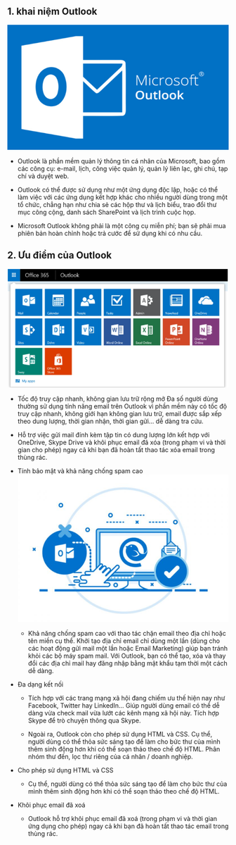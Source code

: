 ## 1. khai niệm Outlook
<img src="img/out1.png">

- Outlook là phần mềm quản lý thông tin cá nhân của Microsoft, bao gồm các công cụ: e-mail, lịch, công việc quản lý, quản lý liên lạc, ghi chú, tạp chí và duyệt web.

- Outlook có thể được sử dụng như một ứng dụng độc lập, hoặc có thể làm việc với các ứng dụng kết hợp khác cho nhiều người dùng trong một tổ chức, chẳng hạn như chia sẻ các hộp thư và lịch biểu, trao đổi thư mục công cộng, danh sách SharePoint và lịch trình cuộc họp. 
- Microsoft Outlook không phải là một công cụ miễn phí; bạn sẽ phải mua phiên bản hoàn chỉnh hoặc trả cước để sử dụng khi có nhu cầu. 

## 2. Ưu điểm của Outlook
<img src="img/out2.png">

- Tốc độ truy cập nhanh, không gian lưu trữ rộng mở
Đa số người dùng thường sử dụng tính năng email trên Outlook vì phần mềm này có tốc độ truy cập nhanh, không giới hạn không gian lưu trữ, email được sắp xếp theo dung lượng, thời gian nhận, thời gian gửi… dễ dàng tra cứu.

- Hỗ trợ việc gửi mail đính kèm tập tin có dung lượng lớn kết hợp với OneDrive, Skype Drive và khôi phục email đã xóa (trong phạm vi và thời gian cho phép) ngay cả khi bạn đã hoàn tất thao tác xóa email trong thùng rác.

- Tính bảo mật và khả năng chống spam cao
    <img src="img/out3.png">

    + Khả năng chống spam cao với thao tác chặn email theo địa chỉ hoặc tên miền cụ thể. Khởi tạo địa chỉ email chỉ dùng một lần (dùng cho các hoạt động gửi mail một lần hoặc Email Marketing) giúp bạn tránh khỏi các bộ máy spam mail. Với Outlook, bạn có thể tạo, xóa và thay đổi các địa chỉ mail hay đăng nhập bằng mật khẩu tạm thời một cách dễ dàng. 
- Đa dạng kết nối
    + Tích hợp với các trang mạng xã hội đang chiếm ưu thế hiện nay như Facebook, Twitter hay LinkedIn… Giúp người dùng email có thể dễ dàng vừa check mail vừa lướt các kênh mạng xã hội này. Tích hợp Skype để trò chuyện thông qua Skype.

    + Ngoài ra, Outlook còn cho phép sử dụng HTML và CSS. Cụ thể, người dùng có thể thỏa sức sáng tạo để làm cho bức thư của mình thêm sinh động hơn khi có thể soạn thảo theo chế độ HTML. Phân nhóm thư đến, lọc thư riêng của cá nhân / doanh nghiệp.

- Cho phép sử dụng HTML và CSS
    + Cụ thể, người dùng có thể thỏa sức sáng tạo để làm cho bức thư của mình thêm sinh động hơn khi có thể soạn thảo theo chế độ HTML.

- Khôi phục email đã xoá
    + Outlook hỗ trợ khôi phục email đã xoá (trong phạm vi và thời gian ứng dụng cho phép) ngay cả khi bạn đã hoàn tất thao tác email trong thùng rác. 